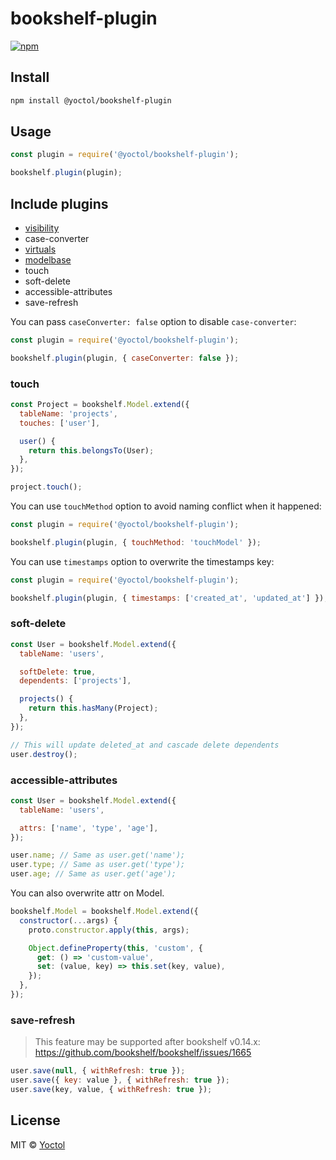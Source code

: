 # bookshelf-plugin

[![npm](https://img.shields.io/npm/v/@yoctol/bookshelf-plugin.svg)](https://www.npmjs.com/package/@yoctol/bookshelf-plugin)

## Install

```sh
npm install @yoctol/bookshelf-plugin
```

## Usage

```js
const plugin = require('@yoctol/bookshelf-plugin');

bookshelf.plugin(plugin);
```

## Include plugins

- [visibility](https://github.com/bookshelf/bookshelf/wiki/Plugin:-Visibility)
- case-converter
- [virtuals](https://github.com/bookshelf/bookshelf/wiki/Plugin:-Virtuals)
- [modelbase](https://github.com/bsiddiqui/bookshelf-modelbase)
- touch
- soft-delete
- accessible-attributes
- save-refresh

You can pass `caseConverter: false` option to disable `case-converter`:

```js
const plugin = require('@yoctol/bookshelf-plugin');

bookshelf.plugin(plugin, { caseConverter: false });
```

### touch

```js
const Project = bookshelf.Model.extend({
  tableName: 'projects',
  touches: ['user'],

  user() {
    return this.belongsTo(User);
  },
});
```

```js
project.touch();
```

You can use `touchMethod` option to avoid naming conflict when it happened:

```js
const plugin = require('@yoctol/bookshelf-plugin');

bookshelf.plugin(plugin, { touchMethod: 'touchModel' });
```

You can use `timestamps` option to overwrite the timestamps key:

```js
const plugin = require('@yoctol/bookshelf-plugin');

bookshelf.plugin(plugin, { timestamps: ['created_at', 'updated_at'] });
```

### soft-delete

```js
const User = bookshelf.Model.extend({
  tableName: 'users',

  softDelete: true,
  dependents: ['projects'],

  projects() {
    return this.hasMany(Project);
  },
});
```

```js
// This will update deleted_at and cascade delete dependents
user.destroy();
```

### accessible-attributes

```js
const User = bookshelf.Model.extend({
  tableName: 'users',

  attrs: ['name', 'type', 'age'],
});
```

```js
user.name; // Same as user.get('name');
user.type; // Same as user.get('type');
user.age; // Same as user.get('age');
```

You can also overwrite attr on Model.

```js
bookshelf.Model = bookshelf.Model.extend({
  constructor(...args) {
    proto.constructor.apply(this, args);

    Object.defineProperty(this, 'custom', {
      get: () => 'custom-value',
      set: (value, key) => this.set(key, value),
    });
  },
});
```

### save-refresh

> This feature may be supported after bookshelf v0.14.x: https://github.com/bookshelf/bookshelf/issues/1665

```js
user.save(null, { withRefresh: true });
user.save({ key: value }, { withRefresh: true });
user.save(key, value, { withRefresh: true });
```

## License

MIT © [Yoctol](https://github.com/Yoctol/bookshelf-plugin)

